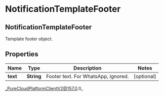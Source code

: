 # NotificationTemplateFooter

## NotificationTemplateFooter
Template footer object.

## Properties

|Name | Type | Description | Notes|
|------------ | ------------- | ------------- | -------------|
| **text** | **String** | Footer text. For WhatsApp, ignored. | [optional] |



_PureCloudPlatformClientV2@157.0.0_
